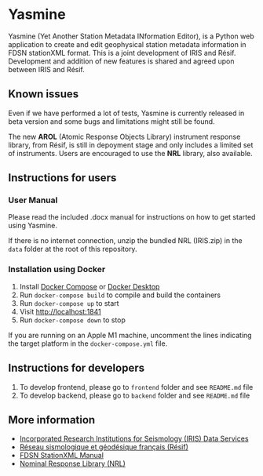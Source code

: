 # Yasmine

Yasmine (Yet Another Station Metadata INformation Editor), is a Python web application to create and edit geophysical station metadata information in FDSN stationXML format.
This is a joint development of IRIS and Résif.
Development and addition of new features is shared and agreed upon between IRIS and Résif.


## Known issues
Even if we have performed a lot of tests, Yasmine is currently released in beta version and some bugs and limitations might still be found.

The new **AROL** (Atomic Response Objects Library) instrument response library, from Résif, is still in depoyment stage and only includes a limited set of instruments.
Users are encouraged to use the **NRL** library, also available.

## Instructions for users

### User Manual
Please read the included .docx manual for instructions on how to get started using Yasmine.

If there is no internet connection, unzip the bundled NRL (IRIS.zip) in the `data` folder at the root of this repository.

### Installation using Docker
1. Install [Docker Compose](https://docs.docker.com/compose/install/) or [Docker Desktop](https://www.docker.com/products/docker-desktop)
2. Run `docker-compose build` to compile and build the containers
3. Run `docker-compose up` to start
4. Visit <http://localhost:1841>
5. Run `docker-compose down` to stop

If you are running on an Apple M1 machine, uncomment the lines indicating the target platform in the `docker-compose.yml` file.

## Instructions for developers
1. To develop frontend, please go to `frontend` folder and see `README.md` file
2. To develop backend, please go to `backend` folder and see `README.md` file


## More information
* [Incorporated Research Institutions for Seismology (IRIS) Data Services](https://ds.iris.edu)
* [Réseau sismologique et géodésique français (Résif)](https://www.resif.fr/)
* [FDSN StationXML Manual](https://stationxml-doc.readthedocs.io/en/release-1.1.0/)
* [Nominal Response Library (NRL)](https://ds.iris.edu/ds/nrl/)
